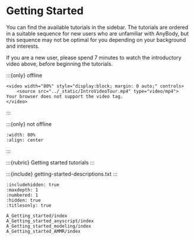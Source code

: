 # Getting Started


You can find the available tutorials in the sidebar. The tutorials are ordered in a suitable sequence for
new users who are unfamiliar with AnyBody, but this sequence may not be optimal
for you depending on your background and interests.

If you are a new user, please spend 7 minutes to watch the introductory video above, before beginning the tutorials.

:::{only} offline 

```{raw} html
<video width="80%" style="display:block; margin: 0 auto;" controls>
    <source src="../_static/IntroVideoTour.mp4" type="video/mp4">
Your browser does not support the video tag.
</video>
```
:::

:::{only} not offline

```{youtube} Y4H-8FMJlis
:width: 80%
:align: center

```
:::

:::{rubric} Getting started tutorials
:::


:::{include} getting-started-descriptions.txt
:::


```{toctree}
:includehidden: true
:maxdepth: 1
:numbered: 1
:hidden: true
:titlesonly: true

A_Getting_started/index
A_Getting_started_anyscript/index
A_Getting_started_modeling/index
A_Getting_started_AMMR/index

```